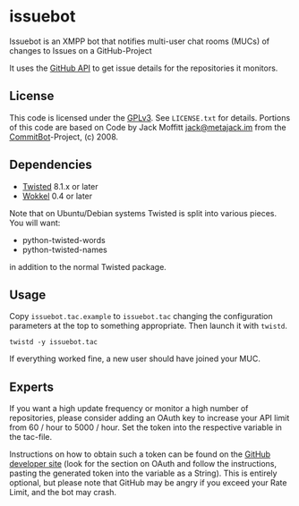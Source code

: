 issuebot
========

Issuebot is an XMPP bot that notifies multi-user chat rooms (MUCs) of
changes to Issues on a GitHub-Project

It uses the [GitHub API](http://developer.github.com) to get issue details 
for the repositories it monitors.

## License

This code is licensed under the [GPLv3](http://www.gnu.org/licenses/gpl.html).
See `LICENSE.txt` for details.
Portions of this code are based on Code by Jack Moffitt <jack@metajack.im> from
the [CommitBot](https://github.com/metajack/commitbot)-Project, (c) 2008.

## Dependencies

* [Twisted](http://www.twistedmatrix.com) 8.1.x or later
* [Wokkel](http://wokkel.ik.nu) 0.4 or later

Note that on Ubuntu/Debian systems Twisted is split into various
pieces.  You will want:

* python-twisted-words
* python-twisted-names

in addition to the normal Twisted package.

## Usage

Copy `issuebot.tac.example` to `issuebot.tac` changing the configuration parameters at the top to something appropriate. 
Then launch it with `twistd`.

    twistd -y issuebot.tac

If everything worked fine, a new user should have joined your MUC.

## Experts

If you want a high update frequency or monitor a high number of repositories,
please consider adding an OAuth key to increase your API limit from 60 / hour
to 5000 / hour. Set the token into the respective variable in the tac-file.

Instructions on how to obtain such a token can be found on the 
[GitHub developer site](https://developer.github.com/guides/getting-started/#authentication)
(look for the section on OAuth and follow the instructions, pasting the generated 
token into the variable as a String). This is entirely optional, but please note 
that GitHub may be angry if you exceed your Rate Limit, and the bot may crash.
